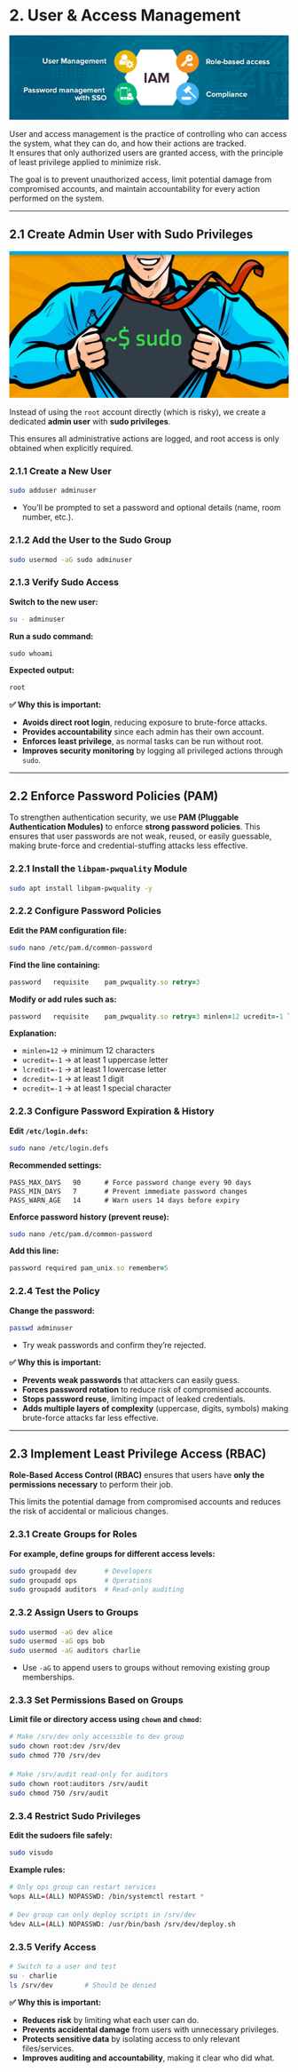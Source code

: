 # 2. User & Access Management

![User Access Management](images/user_access_management.jpg)

User and access management is the practice of controlling who can access the system, what they can do, and how their actions are tracked.  
It ensures that only authorized users are granted access, with the principle of least privilege applied to minimize risk.

The goal is to prevent unauthorized access, limit potential damage from compromised accounts, and maintain accountability for every action performed on the system.

---

## 2.1 Create Admin User with Sudo Privileges

![Admin User with Sudo Privileges](images/admin_sudo.webp)

Instead of using the `root` account directly (which is risky), we create a dedicated **admin user** with **sudo privileges**.

This ensures all administrative actions are logged, and root access is only obtained when explicitly required.

### 2.1.1 Create a New User

```bash
sudo adduser adminuser
```
- You’ll be prompted to set a password and optional details (name, room number, etc.).

### 2.1.2 Add the User to the Sudo Group

```bash
sudo usermod -aG sudo adminuser
```

### 2.1.3 Verify Sudo Access

**Switch to the new user:**
```bash
su - adminuser
```

**Run a sudo command:**
```
sudo whoami
```

**Expected output:**
```bash
root
```

**✅ Why this is important:**

- **Avoids direct root login**, reducing exposure to brute-force attacks.
- **Provides accountability** since each admin has their own account.
- **Enforces least privilege**, as normal tasks can be run without root.
- **Improves security monitoring** by logging all privileged actions through `sudo`.

---

## 2.2 Enforce Password Policies (PAM)

To strengthen authentication security, we use **PAM (Pluggable Authentication Modules)** to enforce **strong password policies**.
This ensures that user passwords are not weak, reused, or easily guessable, making brute-force and credential-stuffing attacks less effective.

### 2.2.1 Install the `libpam-pwquality` Module

```bash
sudo apt install libpam-pwquality -y
```

### 2.2.2 Configure Password Policies

**Edit the PAM configuration file:**
```bash
sudo nano /etc/pam.d/common-password
```

**Find the line containing:**
```ruby
password   requisite    pam_pwquality.so retry=3
```

**Modify or add rules such as:**
```ruby
password   requisite    pam_pwquality.so retry=3 minlen=12 ucredit=-1 lcredit=-1 dcredit=-1 ocredit=-1
```

**Explanation:**

- `minlen=12` → minimum 12 characters
- `ucredit=-1` → at least 1 uppercase letter
- `lcredit=-1` → at least 1 lowercase letter
- `dcredit=-1` → at least 1 digit
- `ocredit=-1` → at least 1 special character

### 2.2.3 Configure Password Expiration & History

**Edit `/etc/login.defs`:**
```bash
sudo nano /etc/login.defs
```

**Recommended settings:**
```nginx
PASS_MAX_DAYS   90      # Force password change every 90 days
PASS_MIN_DAYS   7       # Prevent immediate password changes
PASS_WARN_AGE   14      # Warn users 14 days before expiry
```

**Enforce password history (prevent reuse):**
```bash
sudo nano /etc/pam.d/common-password
```

**Add this line:**
```ruby
password required pam_unix.so remember=5
```

### 2.2.4 Test the Policy

**Change the password:**
```bash
passwd adminuser
```
- Try weak passwords and confirm they’re rejected.

**✅ Why this is important:**

- **Prevents weak passwords** that attackers can easily guess.
- **Forces password rotation** to reduce risk of compromised accounts.
- **Stops password reuse**, limiting impact of leaked credentials.
- **Adds multiple layers of complexity** (uppercase, digits, symbols) making brute-force attacks far less effective.

---

## 2.3 Implement Least Privilege Access (RBAC)

**Role-Based Access Control (RBAC)** ensures that users have **only the permissions necessary** to perform their job.

This limits the potential damage from compromised accounts and reduces the risk of accidental or malicious changes.

### 2.3.1 Create Groups for Roles

**For example, define groups for different access levels:**
```bash
sudo groupadd dev       # Developers
sudo groupadd ops       # Operations
sudo groupadd auditors  # Read-only auditing
```

### 2.3.2 Assign Users to Groups

```bash
sudo usermod -aG dev alice
sudo usermod -aG ops bob
sudo usermod -aG auditors charlie
```
- Use `-aG` to append users to groups without removing existing group memberships.

### 2.3.3 Set Permissions Based on Groups

**Limit file or directory access using `chown` and `chmod`:**
```bash
# Make /srv/dev only accessible to dev group
sudo chown root:dev /srv/dev
sudo chmod 770 /srv/dev

# Make /srv/audit read-only for auditors
sudo chown root:auditors /srv/audit
sudo chmod 750 /srv/audit
```

### 2.3.4 Restrict Sudo Privileges

**Edit the sudoers file safely:**
```bash
sudo visudo
```

**Example rules:**
```bash
# Only ops group can restart services
%ops ALL=(ALL) NOPASSWD: /bin/systemctl restart *

# Dev group can only deploy scripts in /srv/dev
%dev ALL=(ALL) NOPASSWD: /usr/bin/bash /srv/dev/deploy.sh
```

### 2.3.5 Verify Access

```bash
# Switch to a user and test
su - charlie
ls /srv/dev        # Should be denied
```

**✅ Why this is important:**

- **Reduces risk** by limiting what each user can do.
- **Prevents accidental damage** from users with unnecessary privileges.
- **Protects sensitive data** by isolating access to only relevant files/services.
- **Improves auditing and accountability**, making it clear who did what.